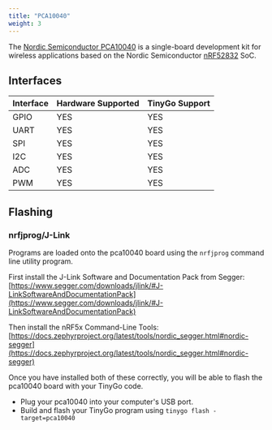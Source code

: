 ```yaml
---
title: "PCA10040"
weight: 3
---
```


The [Nordic Semiconductor PCA10040](https://www.nordicsemi.com/eng/Products/Bluetooth-low-energy/nRF52-DK) is a single-board development kit for wireless applications based on the Nordic Semiconductor [nRF52832](https://www.nordicsemi.com/eng/Products/Bluetooth-low-energy/nRF52832) SoC.

## Interfaces

| Interface | Hardware Supported | TinyGo Support |
| --------- | ------------- | ----- |
| GPIO      | YES | YES |
| UART      | YES | YES |
| SPI      | YES | YES |
| I2C      | YES | YES |
| ADC      | YES | YES |
| PWM      | YES | YES |

## Flashing

### nrfjprog/J-Link

Programs are loaded onto the pca10040 board using the `nrfjprog` command line utility program.

First install the J-Link Software and Documentation Pack from Segger: [https://www.segger.com/downloads/jlink/#J-LinkSoftwareAndDocumentationPack](https://www.segger.com/downloads/jlink/#J-LinkSoftwareAndDocumentationPack)

Then install the nRF5x Command-Line Tools: [https://docs.zephyrproject.org/latest/tools/nordic_segger.html#nordic-segger](https://docs.zephyrproject.org/latest/tools/nordic_segger.html#nordic-segger)

Once you have installed both of these correctly, you will be able to flash the pca10040 board with your TinyGo code.

- Plug your pca10040 into your computer's USB port.
- Build and flash your TinyGo program using `tinygo flash -target=pca10040`
